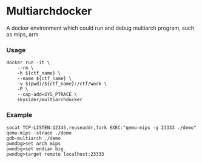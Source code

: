 Multiarchdocker
=========
A docker environment which could run and debug multiarch program, such as mips, arm

### Usage

	docker run -it \
		--rm \
		-h ${ctf_name} \
		--name ${ctf_name} \
		-v $(pwd)/${ctf_name}:/ctf/work \
    	-P \
    	--cap-add=SYS_PTRACE \
		skysider/multiarchdocker

### Example
	socat TCP-LISTEN:12345,reuseaddr,fork EXEC:"qemu-mips -g 23333 ./demo"
	qemu-mips -strace ./demo
	gdb-multiarch ./demo
	pwndbg>set arch mips
	pwndbg>set endian big
	pwndbg>target remote localhost:23333